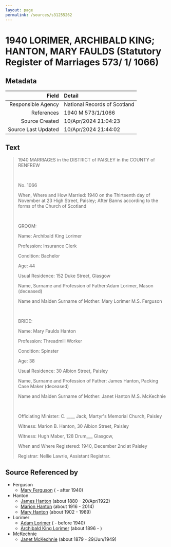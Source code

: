 ```yaml
---
layout: page
permalink: /sources/s31255262
---
```


# 1940 LORIMER, ARCHIBALD KING; HANTON, MARY FAULDS (Statutory Register of Marriages 573/ 1/ 1066)

## Metadata

Field | Detail
---:|:---
Responsible Agency | National Records of Scotland
References | 1940 M 573/1/1066
Source Created | 10/Apr/2024 21:04:23
Source Last Updated | 10/Apr/2024 21:44:02

## Text

> 1940 MARRIAGES in the DISTRICT of PAISLEY in the COUNTY of RENFREW
>
> <br/>
>
> No. 1066
>
> When, Where and How Married: 1940 on the Thirteenth day of November at 23 High Street, Paisley; After Banns according to the forms of the Church of Scotland
>
> <br/>
>
> GROOM:
>
> Name: Archibald King Lorimer
>
> Profession: Insurance Clerk
>
> Condition: Bachelor
>
> Age: 44
>
> Usual Residence: 152 Duke Street, Glasgow
>
> Name, Surname and Profession of Father:Adam Lorimer, Mason (deceased)
>
> Name and Maiden Surname of Mother: Mary Lorimer M.S. Ferguson
>
> <br/>
>
> BRIDE:
>
> Name: Mary Faulds Hanton
>
> Profession: Threadmill Worker
>
> Condition: Spinster
>
> Age: 38
>
> Usual Residence: 30 Albion Street, Paisley
>
> Name, Surname and Profession of Father: James Hanton, Packing Case Maker (deceased)
>
> Name and Maiden Surname of Mother: Janet Hanton M.S. McKechnie
>
> <br/>
>
> Officiating Minister: C. ____ Jack, Martyr's Memorial Church, Paisley
>
> Witness: Marion B. Hanton, 30 Albion Street, Paisley
>
> Witness: Hugh Maber, 128 Drum___ Glasgow,
>
> When and Where Registered: 1940, December 2nd at Paisley
>
> Registrar: Nellie Lawrie, Assistant Registrar.
>

## Source Referenced by

* Ferguson
  * [Mary Ferguson](../people/@12092730@-mary-ferguson-b-d1940.md) ( - after 1940)
* Hanton
  * [James Hanton](../people/@71830064@-james-hanton-b1880-d1922-4-20.md) (about 1880 - 20/Apr/1922)
  * [Marion Hanton](../people/@27083581@-marion-hanton-b1916-d2014.md) (about 1916 - 2014)
  * [Mary Hanton](../people/@24857040@-mary-hanton-b1902-d1989.md) (about 1902 - 1989)
* Lorimer
  * [Adam Lorimer](../people/@89082174@-adam-lorimer-b-d1940.md) ( - before 1940)
  * [Archibald King Lorimer](../people/@37201190@-archibald-king-lorimer-b1896-d.md) (about 1896 - )
* McKechnie
  * [Janet McKechnie](../people/@47324688@-janet-mckechnie-b1879-d1949-6-29.md) (about 1879 - 29/Jun/1949)
